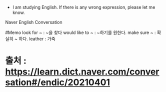 
* I am studying English. If there is any wrong expression, please let me know.

Naver English Conversation

#Memo
look for ~ : ~을 찾다
would like to ~ : ~하기를 원한다.
make sure ~ : 확실히 ~ 하다.
leather : 가죽

# 출처 : https://learn.dict.naver.com/conversation#/endic/20210401
